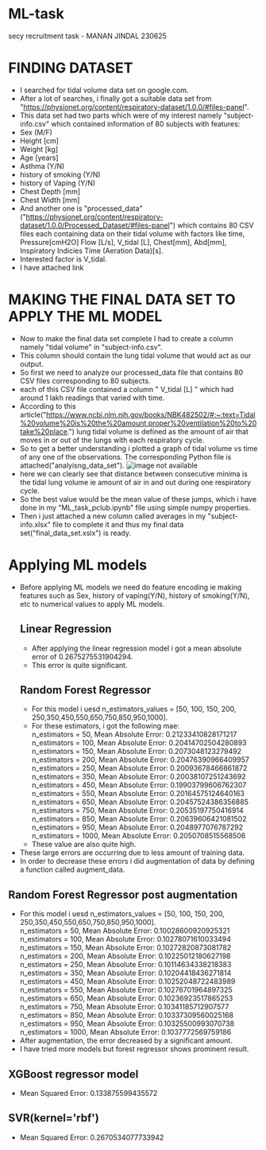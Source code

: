 # ML-task
secy recruitment task - MANAN JINDAL 230625
# FINDING DATASET
- I searched for tidal volume data set on google.com.  
- After a lot of searches, i finally got a suitable data set from "https://physionet.org/content/respiratory-dataset/1.0.0/#files-panel".
- This data set had two parts which were of my interest namely "subject-info.csv" which contained information of 80 subjects with features:
 - Sex (M/F)
 - Height [cm]
 - Weight [kg]
 - Age [years]
 - Asthma (Y/N)
 - history of smoking (Y/N)
 - history of Vaping (Y/N)
 - Chest Depth [mm]
 - Chest Width [mm]
- And another one is "processed_data"("https://physionet.org/content/respiratory-dataset/1.0.0/Processed_Dataset/#files-panel") which contains 80 CSV files each containing data on their tidal volume with factors like time, Pressure[cmH2O]	Flow [L/s], V_tidal [L], Chest[mm], Abd[mm], Inspiratory Indicies	Time (Aeration Data)[s].
- Interested factor is V_tidal.
- I have attached link
# MAKING THE FINAL DATA SET TO APPLY THE ML MODEL
- Now to make the final data set complete I had to create a column namely "tidal volume" in "subject-info.csv".
- This column should contain the lung tidal volume that would act as our output.
- So first we need to analyze our processed_data file that contains 80 CSV files corresponding to 80 subjects.
- each of this CSV file contained a column " V_tidal [L] " which had around 1 lakh readings that varied with time.
- According to this article("https://www.ncbi.nlm.nih.gov/books/NBK482502/#:~:text=Tidal%20volume%20is%20the%20amount,proper%20ventilation%20to%20take%20place.") lung tidal volume is defined as the amount of air that moves in or out of the lungs with each respiratory cycle.
- So to get a better understanding i plotted a graph of tidal volume vs time of any one of the observations. The corresponding Python file is attached("analyisng_data_set").
 ![image not available](https://github.com/mananj23/ML-task/blob/main/analyzing_data_set.png?raw=true)
- here we can clearly see that distance between consecutive minima is the tidal lung volume ie amount of air in and out during one respiratory cycle.
- So the best value would be the mean value of these jumps, which i have done in my "ML_task_pclub.ipynb" file using simple numpy properties.
- Then i just attached a new column called averages in my "subject-info.xlsx" file to complete it and thus my final data set("final_data_set.xslx") is ready.
# Applying ML models
- Before applying ML models we need do feature encoding ie making features such as Sex, history of vaping(Y/N), history of smoking(Y/N), etc to numerical values to apply ML models.
  ##  Linear Regression
    - After applying the linear regression model i got a mean absolute error of 0.2675275531904294.
    - This error is quite significant.
  ## Random Forest Regressor
    - For this model i uesd n_estimators_values = [50, 100, 150, 200, 250,350,450,550,650,750,850,950,1000].
    - For these estimators, i got the following mae:<br>
      n_estimators = 50, Mean Absolute Error: 0.21233410828171217
      n_estimators = 100, Mean Absolute Error: 0.20414702504280893<br>
      n_estimators = 150, Mean Absolute Error: 0.2073048123279492<br>
      n_estimators = 200, Mean Absolute Error: 0.20476390966409957<br>
      n_estimators = 250, Mean Absolute Error: 0.20093678466861872<br>
      n_estimators = 350, Mean Absolute Error: 0.20038107251243692<br>
      n_estimators = 450, Mean Absolute Error: 0.19903799606762307<br>
      n_estimators = 550, Mean Absolute Error: 0.20164575124640163<br>
      n_estimators = 650, Mean Absolute Error: 0.20457524386356885<br>
      n_estimators = 750, Mean Absolute Error: 0.20535197750416914<br>
      n_estimators = 850, Mean Absolute Error: 0.20639606421081502<br>
      n_estimators = 950, Mean Absolute Error: 0.2048977076787292<br>
      n_estimators = 1000, Mean Absolute Error: 0.2050708515568506<br>
     - These value are also quite high.
- These large errors are occurring due to less amount of training data.
- In order to decrease these errors i did augmentation of data by defining a function called augment_data.
 ## Random Forest Regressor post augmentation 
   - For this model i uesd n_estimators_values = [50, 100, 150, 200, 250,350,450,550,650,750,850,950,1000].<br>
     n_estimators = 50, Mean Absolute Error: 0.10028600920925321<br>
     n_estimators = 100, Mean Absolute Error: 0.10278071610033494<br>
     n_estimators = 150, Mean Absolute Error: 0.10272820873081782<br>
     n_estimators = 200, Mean Absolute Error: 0.10225012180627198<br>
     n_estimators = 250, Mean Absolute Error: 0.10114634338218383<br>
     n_estimators = 350, Mean Absolute Error: 0.10204418436271814<br>
     n_estimators = 450, Mean Absolute Error: 0.10252048722483989<br>
     n_estimators = 550, Mean Absolute Error: 0.10276701964897325<br>
     n_estimators = 650, Mean Absolute Error: 0.10236923517865253<br>
     n_estimators = 750, Mean Absolute Error: 0.10341185712907577<br>
     n_estimators = 850, Mean Absolute Error: 0.10337309560025168<br>
     n_estimators = 950, Mean Absolute Error: 0.10325500993070738<br>
     n_estimators = 1000, Mean Absolute Error: 0.1037772569759186<br>
   - After augmentation, the error decreased by a significant amount.
   - I have tried more models but forest regressor shows prominent result.
 ## XGBoost regressor model
   - Mean Squared Error: 0.133875599435572
 ## SVR(kernel='rbf')
   - Mean Squared Error: 0.2670534077733942
